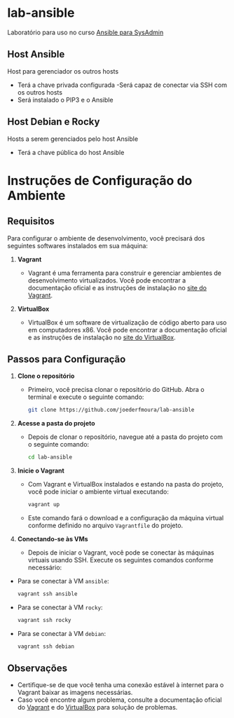 # lab-ansible
Laboratório para uso no curso [Ansible para SysAdmin](https://www.udemy.com/course/ansible-para-sysadmin)

## Host Ansible
Host para gerenciador os outros hosts
- Terá a chave privada configurada
-Será capaz de conectar via SSH com os outros hosts
- Será instalado o PIP3 e o Ansible

## Host Debian e Rocky
Hosts a serem gerenciados pelo host Ansible
- Terá a chave pública do host Ansible


# Instruções de Configuração do Ambiente

## Requisitos

Para configurar o ambiente de desenvolvimento, você precisará dos seguintes softwares instalados em sua máquina:

1. **Vagrant**
   - Vagrant é uma ferramenta para construir e gerenciar ambientes de desenvolvimento virtualizados. Você pode encontrar a documentação oficial e as instruções de instalação no [site do Vagrant](https://www.vagrantup.com/docs/installation).

2. **VirtualBox**
   - VirtualBox é um software de virtualização de código aberto para uso em computadores x86. Você pode encontrar a documentação oficial e as instruções de instalação no [site do VirtualBox](https://www.virtualbox.org/manual/UserManual.html).

## Passos para Configuração

1. **Clone o repositório**
   - Primeiro, você precisa clonar o repositório do GitHub. Abra o terminal e execute o seguinte comando:
     ```sh
     git clone https://github.com/joederfmoura/lab-ansible
     ```

2. **Acesse a pasta do projeto**
   - Depois de clonar o repositório, navegue até a pasta do projeto com o seguinte comando:
     ```sh
     cd lab-ansible
     ```

3. **Inicie o Vagrant**
   - Com Vagrant e VirtualBox instalados e estando na pasta do projeto, você pode iniciar o ambiente virtual executando:
     ```sh
     vagrant up
     ```

   - Este comando fará o download e a configuração da máquina virtual conforme definido no arquivo `Vagrantfile` do projeto.

4. **Conectando-se às VMs**

    - Depois de iniciar o Vagrant, você pode se conectar às máquinas virtuais usando SSH. Execute os seguintes comandos conforme necessário:

- Para se conectar à VM `ansible`:
  ```sh
  vagrant ssh ansible
   ```

- Para se conectar à VM `rocky`:
  ```sh
  vagrant ssh rocky
   ```
- Para se conectar à VM `debian`:
  ```sh
  vagrant ssh debian
   ```


## Observações
- Certifique-se de que você tenha uma conexão estável à internet para o Vagrant baixar as imagens necessárias.
- Caso você encontre algum problema, consulte a documentação oficial do [Vagrant](https://www.vagrantup.com/docs) e do [VirtualBox](https://www.virtualbox.org/manual/UserManual.html) para solução de problemas.
